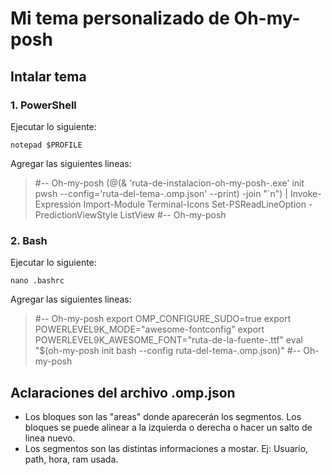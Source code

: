 # Mi tema personalizado de Oh-my-posh

## Intalar tema

### 1. PowerShell

Ejecutar lo siguiente:

`notepad $PROFILE`

Agregar las siguientes lineas:

>#-- Oh-my-posh
(@(& 'ruta-de-instalacion-oh-my-posh-.exe' init pwsh --config='ruta-del-tema-.omp.json' --print) -join "`n") | Invoke-Expression
Import-Module Terminal-Icons
Set-PSReadLineOption -PredictionViewStyle ListView
#-- Oh-my-posh

### 2. Bash

Ejecutar lo siguiente:

`nano .bashrc`

Agregar las siguientes lineas:

>#-- Oh-my-posh
export OMP_CONFIGURE_SUDO=true
export POWERLEVEL9K_MODE="awesome-fontconfig"
export POWERLEVEL9K_AWESOME_FONT="ruta-de-la-fuente-.ttf"
eval "$(oh-my-posh init bash --config ruta-del-tema-.omp.json)"
#-- Oh-my-posh

## Aclaraciones del archivo .omp.json

* Los bloques son las "areas" donde aparecerán los segmentos. Los bloques se puede alinear a la izquierda o derecha o hacer un salto de linea nuevo.
* Los segmentos son las distintas informaciones a mostar. Ej: Usuario, path, hora, ram usada.
